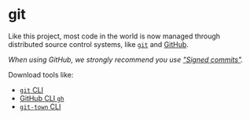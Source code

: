 # git

Like this project, most code in the world is now managed through distributed source control systems, like [`git`][git] and [GitHub][github].

_When using GitHub, we strongly recommend you use ["Signed commits"][github-signed-commits]._

Download tools like:

- [`git` CLI][git-download]
- [GitHub CLI `gh`][github-cli]
- [`git-town` CLI][git-town]

[git]: https://git-scm.com/
[git-download]: https://git-scm.com/downloads
[github]: https://github.com/
[github-cli]: https://cli.github.com/
[github-signed-commits]: https://docs.github.com/en/github/authenticating-to-github/signing-commits
[git-town]: https://www.git-town.com/install.html
